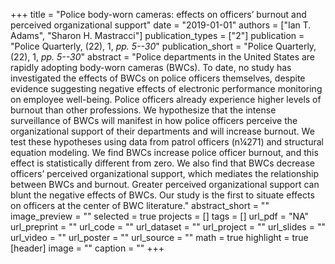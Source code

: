 +++
title = "Police body-worn cameras: effects on officers’ burnout and perceived organizational support"
date = "2019-01-01"
authors = ["Ian T. Adams", "Sharon H. Mastracci"]
publication_types = ["2"]
publication = "Police Quarterly, (22), 1, _pp. 5--30_"
publication_short = "Police Quarterly, (22), 1, _pp. 5--30_"
abstract = "Police departments in the United States are rapidly adopting body-worn cameras (BWCs). To date, no study has investigated the effects of BWCs on police officers themselves, despite evidence suggesting negative effects of electronic performance monitoring on employee well-being. Police officers already experience higher levels of burnout than other professions. We hypothesize that the intense surveillance of BWCs will manifest in how police officers perceive the organizational support of their departments and will increase burnout. We test these hypotheses using data from patrol officers (n¼271) and structural equation modeling. We find BWCs increase police officer burnout, and this effect is statistically different from zero. We also find that BWCs decrease officers’ perceived organizational support, which mediates the relationship between BWCs and burnout. Greater perceived organizational support can blunt the negative effects of BWCs. Our study is the first to situate effects on officers at the center of BWC literature."
abstract_short = ""
image_preview = ""
selected = true
projects = []
tags = []
url_pdf = "NA"
url_preprint = ""
url_code = ""
url_dataset = ""
url_project = ""
url_slides = ""
url_video = ""
url_poster = ""
url_source = ""
math = true
highlight = true
[header]
image = ""
caption = ""
+++
